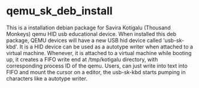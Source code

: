 # qemu_sk_deb_install
This is a installation debian package for Savira Kotigalu (Thousand Monkeys) qemu HID usb educational device. When installed this deb package, QEMU devices will have a new USB hid device called 'usb-sk-kbd'. It is a HID device can be used as a autotype writer when attached to a virtual machine. Whenever, it is attached to a virtual machine while booting up, it creates a FIFO write end at /tmp/kotigalu directory, with corresponding process ID of the qemu. Users, can just write into text into FIFO and mount the cursor on a editor, the usb-sk-kbd starts pumping in characters like a autotype writer.



